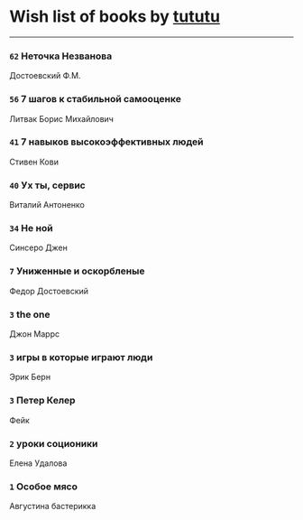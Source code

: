 # Wish list of books by [tututu](http://vk.com/id135685382)
---

### `62` Неточка Незванова
Достоевский Ф.М.

### `56` 7 шагов к стабильной самооценке
Литвак Борис Михайлович

### `41` 7 навыков высокоэффективных людей
Стивен Кови

### `40` Ух ты, сервис
Виталий Антоненко

### `34` Не ной
Синсеро Джен

### `7` Униженные и оскорбленые
Федор Достоевский

### `3` the one
Джон Маррс

### `3` игры в которые играют люди
Эрик Берн

### `3` Петер Келер
Фейк

### `2` уроки соционики
Елена Удалова

### `1` Особое мясо
Августина бастерикка

